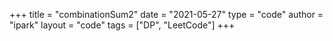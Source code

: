 +++
title = "combinationSum2"
date = "2021-05-27"
type = "code"
author = "ipark"
layout = "code"
tags = ["DP", "LeetCode"]
+++

<script src="https://gist.github.com/ipark-CS/fcf4b10d546e18faf46c5db0844ba59e.js"></script>
